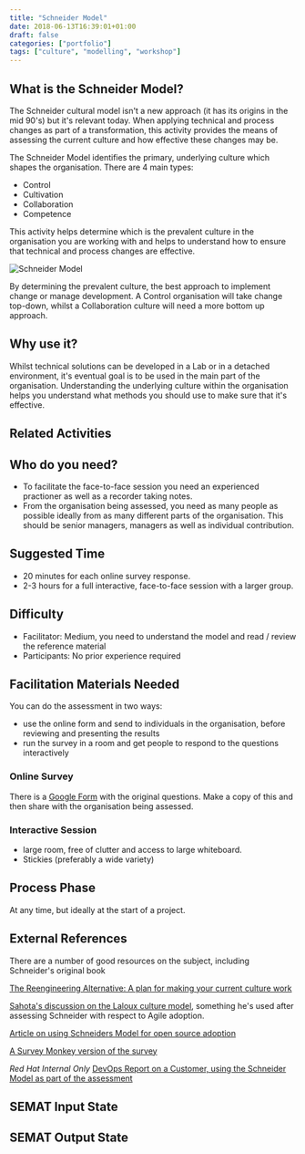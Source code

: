```yaml
---
title: "Schneider Model"
date: 2018-06-13T16:39:01+01:00
draft: false
categories: ["portfolio"]
tags: ["culture", "modelling", "workshop"]
---
```


## What is the Schneider Model?

The Schneider cultural model isn't a new approach (it has its origins in the mid 90's) but it's relevant today. When applying technical and process changes as part of a transformation, this activity provides the means of assessing the current culture and how effective these changes may be.

The Schneider Model identifies the primary, underlying culture which shapes the organisation. There are 4 main types:
- Control
- Cultivation
- Collaboration
- Competence

This activity helps determine which is the prevalent culture in the organisation you are working with and helps to understand how to ensure that technical and process changes are effective.

![Schneider Model](http://agilitrix.com/wp-content/uploads/2011/03/Schneider-Culture-Model.jpg)

By determining the prevalent culture, the best approach to implement change or manage development. A Control organisation will take change top-down, whilst a Collaboration culture will need a more bottom up approach.


## Why use  it?

Whilst technical solutions can be developed in a Lab or in a detached environment, it's eventual goal is to be used in the main part of the organisation. Understanding the underlying culture within the organisation helps you understand what methods you should use to make sure that it's effective.

## Related Activities



## Who do you need?

- To facilitate the face-to-face session you need an experienced practioner as well as a recorder taking notes.
- From the organisation being assessed, you need as many people as possible ideally from as many different parts of the organisation. This should be senior managers, managers as well as individual contribution.


## Suggested Time

- 20 minutes for each online survey response.
- 2-3 hours for a full interactive, face-to-face session with a larger group.


## Difficulty
- Facilitator: Medium, you need to understand the model and read / review the reference material
- Participants: No prior experience required

## Facilitation Materials Needed

You can do the assessment in two ways:
- use the online form and send to individuals in the organisation, before reviewing and presenting the results
- run the survey in a room and get people to respond to the questions interactively

### Online Survey
There is a [Google Form](https://docs.google.com/forms/d/1TsmMdRqpfHjXFsZCOiSxC3S2SFl1Ko5WXnAIfH4a_uU/edit) with the original questions. Make a copy of this and then share with the organisation being assessed.

### Interactive Session
- large room, free of clutter and access to large whiteboard.  
- Stickies (preferably a wide variety)

## Process Phase
At any time, but ideally at the start of a project.

## External References

There are a number of good resources on the subject, including Schneider's original book

[The Reengineering Alternative: A plan for making your current culture work](http://www.amazon.ca/Reengineering-Alternative-William-Schneider/dp/0071359818)

[Sahota's discussion on the Laloux culture model](http://agilitrix.com/2015/01/laloux-culture-model/), something he's used after assessing Schneider with respect to Agile adoption.

[Article on using Schneiders Model for open source adoption](http://www.opensourcearchitects.org/index.php/2018/04/17/understanding-the-organisational-culture-can-it-handle-open-source/)

[A Survey Monkey version of the survey](https://www.surveymonkey.com/r/VVNT5FB)

*Red Hat Internal Only* [DevOps Report on a Customer, using the Schneider Model as part of the assessment](https://docs.google.com/document/d/12KoW5sqjk4MMMqptjHIF-YczdR4iEkE855kZAXIQFGk/edit?usp=sharing)

## SEMAT Input State

## SEMAT Output State
